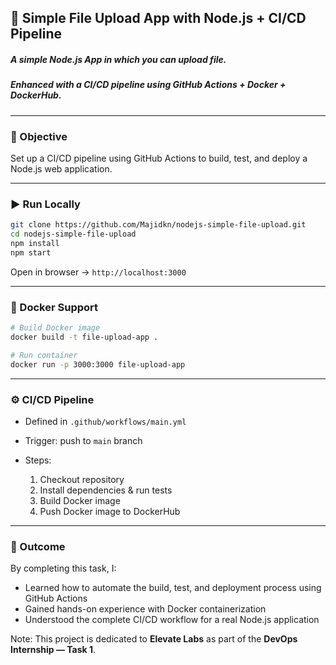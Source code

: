 ## 📂 Simple File Upload App with Node.js + CI/CD Pipeline
##### A simple Node.js App in which you can upload file.   
##### Enhanced with a CI/CD pipeline using GitHub Actions + Docker + DockerHub.
---
### 📌 Objective
Set up a CI/CD pipeline using GitHub Actions to build, test, and deploy a Node.js web application.


---
### ▶️ Run Locally
```bash
git clone https://github.com/Majidkn/nodejs-simple-file-upload.git
cd nodejs-simple-file-upload
npm install
npm start
````

Open in browser → `http://localhost:3000`

---

### 🐳 Docker Support

```bash
# Build Docker image
docker build -t file-upload-app .

# Run container
docker run -p 3000:3000 file-upload-app
```

---

### ⚙️ CI/CD Pipeline

* Defined in `.github/workflows/main.yml`
* Trigger: push to `main` branch
* Steps:

  1. Checkout repository
  2. Install dependencies & run tests
  3. Build Docker image
  4. Push Docker image to DockerHub

---

### 🎯 Outcome

By completing this task, I:

* Learned how to automate the build, test, and deployment process using GitHub Actions
* Gained hands-on experience with Docker containerization
* Understood the complete CI/CD workflow for a real Node.js application

Note: This project is dedicated to **Elevate Labs** as part of the **DevOps Internship — Task 1**.



